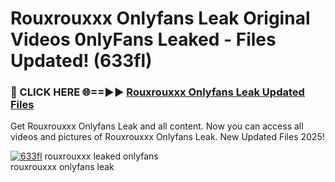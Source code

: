 # Rouxrouxxx Onlyfans Leak Original Videos 0nlyFans Leaked - Files Updated! (633fl)

<h3>🔴 CLICK HERE 🌐==►► <a href="https://tinyurl.com/x26r9saj" rel="nofollow">Rouxrouxxx Onlyfans Leak Updated Files</a></h3>

Get Rouxrouxxx Onlyfans Leak and all content. Now you can access all videos and pictures of Rouxrouxxx Onlyfans Leak. New Updated Files 2025!

[![633fl](https://i.imgur.com/LkgZPqh.gif)](https://tinyurl.com/x26r9saj)
rouxrouxxx leaked onlyfans<br>
rouxrouxxx onlyfans leak
